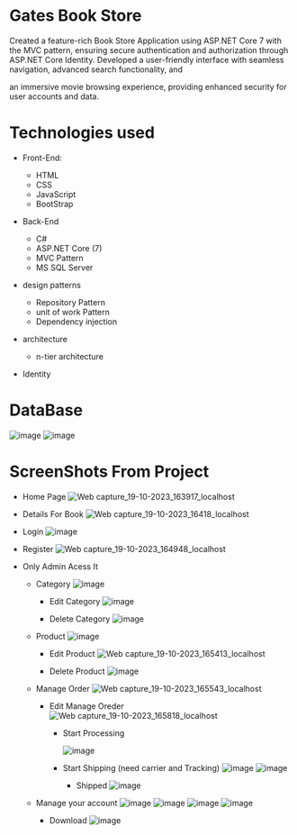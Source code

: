# Gates Book Store
Created a feature-rich Book Store Application using ASP.NET Core 7 with the MVC pattern,
ensuring secure authentication and authorization through ASP.NET Core Identity.
Developed a user-friendly interface with seamless navigation, advanced search functionality, and

an immersive movie browsing experience, providing enhanced security for user accounts and data.

# Technologies used 
* Front-End:
  * HTML
  * CSS
  * JavaScript
  * BootStrap

* Back-End
  * C#
  * ASP.NET Core (7)
  * MVC Pattern
  * MS SQL Server

* design patterns
  * Repository Pattern
  * unit of work Pattern
  * Dependency injection 

* architecture
  * n-tier architecture
* Identity

# DataBase
![image](https://github.com/mrXrobot26/GatesBookStore/assets/118698085/a10702c5-d3bd-46f5-920f-7a8b3c8aa87f)
![image](https://github.com/mrXrobot26/GatesBookStore/assets/118698085/0cb1d7d8-c684-4b58-b2c5-e621aca8e74a)

# ScreenShots From Project

  * Home Page
    ![Web capture_19-10-2023_163917_localhost](https://github.com/mrXrobot26/GatesBookStore/assets/118698085/97edb580-f5af-4cac-9628-6199f2d37f7b)

  * Details For Book
    ![Web capture_19-10-2023_16418_localhost](https://github.com/mrXrobot26/GatesBookStore/assets/118698085/92022e58-f935-4939-89d7-4a2636362eda)

  * Login
    ![image](https://github.com/mrXrobot26/GatesBookStore/assets/118698085/ba0c227f-6a33-433f-8059-6f2c9856d777)
  * Register
 ![Web capture_19-10-2023_164948_localhost](https://github.com/mrXrobot26/GatesBookStore/assets/118698085/deeae248-11f0-4615-ac3c-805c941245aa)

* Only Admin Acess It
  * Category
   ![image](https://github.com/mrXrobot26/GatesBookStore/assets/118698085/1ee45a0d-6329-4f62-939b-aad5acbc5b2d)
      * Edit Category
        ![image](https://github.com/mrXrobot26/GatesBookStore/assets/118698085/8bf07608-0c62-41b9-8c4d-166848aab142)

      * Delete Category
        ![image](https://github.com/mrXrobot26/GatesBookStore/assets/118698085/da7ff843-2583-44bb-8381-a5ebf4ecab8b)

    
  * Product
   ![image](https://github.com/mrXrobot26/GatesBookStore/assets/118698085/96c6bdae-a575-4990-8aa5-54df76bfb396)
      * Edit Product
        ![Web capture_19-10-2023_165413_localhost](https://github.com/mrXrobot26/GatesBookStore/assets/118698085/c633af9d-c659-45b8-86be-b1eea8c49d2d)

      * Delete Product
        ![image](https://github.com/mrXrobot26/GatesBookStore/assets/118698085/e23bb047-7ff1-4dbb-9066-d6f11576b2e5)

   * Manage Order
     ![Web capture_19-10-2023_165543_localhost](https://github.com/mrXrobot26/GatesBookStore/assets/118698085/7a8ad3f1-2405-41d3-88ea-e4047a67ad68)
       * Edit Manage Oreder
         ![Web capture_19-10-2023_165818_localhost](https://github.com/mrXrobot26/GatesBookStore/assets/118698085/a9260444-5cb1-4f73-b399-217d32ef68c4)

         * Start Processing

           ![image](https://github.com/mrXrobot26/GatesBookStore/assets/118698085/3d6cd6ef-a157-4749-a966-efbcb952af65)
         * Start Shipping (need carrier and Tracking)
           ![image](https://github.com/mrXrobot26/GatesBookStore/assets/118698085/7ba9fc09-22f2-4ceb-b54b-58fab02f83cb)
           ![image](https://github.com/mrXrobot26/GatesBookStore/assets/118698085/f0dd6d54-6240-41d7-bf41-a00273f28d17)
           * Shipped
           ![image](https://github.com/mrXrobot26/GatesBookStore/assets/118698085/8ac34630-4428-41d4-8d24-f43a77fde776)

   * Manage your account
     ![image](https://github.com/mrXrobot26/GatesBookStore/assets/118698085/bed3462e-2410-4929-a900-930bbeed6b3c)
     ![image](https://github.com/mrXrobot26/GatesBookStore/assets/118698085/289769aa-a813-4881-9a5b-2ceb25b6a10b)
     ![image](https://github.com/mrXrobot26/GatesBookStore/assets/118698085/c8a67a17-5fc0-4c63-bae1-2f3aa25a5c25)
     ![image](https://github.com/mrXrobot26/GatesBookStore/assets/118698085/83da2de0-b464-4b26-afc9-d89258e30072)
       * Download
         ![image](https://github.com/mrXrobot26/GatesBookStore/assets/118698085/04865277-6b37-42f9-95c4-9213d5920c0a)










    

